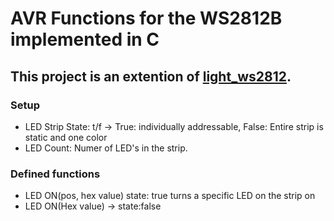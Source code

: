 # AVR Functions for the WS2812B implemented in C
## This project is an extention of [light_ws2812](https://github.com/cpldcpu/light_ws2812).
 

### Setup
- LED Strip State: t/f -> True: individually addressable, False: Entire strip is static and one color
- LED Count: Numer of LED's in the strip.

### Defined functions
- LED ON(pos, hex value) state: true turns a specific LED on the strip on
- LED ON(Hex value) -> state:false
